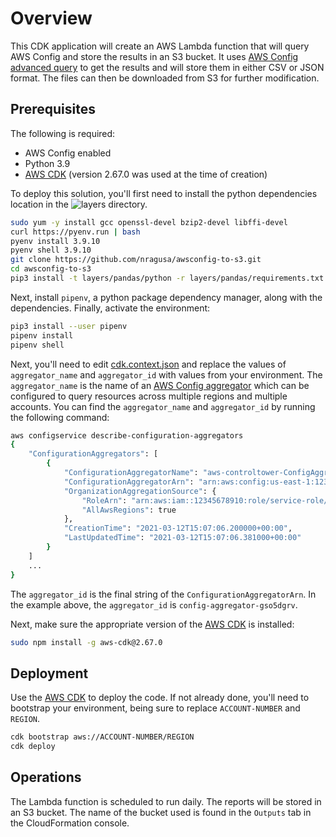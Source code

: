# Overview

This CDK application will create an AWS Lambda function that will query AWS Config
and store the results in an S3 bucket. It uses [AWS Config advanced query](https://docs.aws.amazon.com/config/latest/developerguide/querying-AWS-resources.html)
to get the results and will store them in either CSV or JSON format. The files can
then be downloaded from S3 for further modification.

## Prerequisites

The following is required:

* AWS Config enabled
* Python 3.9
* [AWS CDK](https://aws.amazon.com/cdk/) (version 2.67.0 was used at the time of creation)

To deploy this solution, you'll first need to install the python dependencies location in the ![layers](layers/) directory.

```bash
sudo yum -y install gcc openssl-devel bzip2-devel libffi-devel
curl https://pyenv.run | bash
pyenv install 3.9.10
pyenv shell 3.9.10
git clone https://github.com/nragusa/awsconfig-to-s3.git
cd awsconfig-to-s3
pip3 install -t layers/pandas/python -r layers/pandas/requirements.txt
```

Next, install `pipenv`, a python package dependency manager, along with the dependencies. Finally, activate the environment:

```bash
pip3 install --user pipenv
pipenv install
pipenv shell
```

Next, you'll need to edit [cdk.context.json](cdk.context.json) and replace the values of `aggregator_name` and `aggregator_id`
with values from your environment. The `aggregator_name` is the name of an [AWS Config aggregator](https://docs.aws.amazon.com/config/latest/developerguide/aggregate-data.html)
which can be configured to query resources across multiple regions and multiple accounts. You can find the `aggregator_name`
and `aggregator_id` by running the following command:

```bash
aws configservice describe-configuration-aggregators   
{
    "ConfigurationAggregators": [
        {
            "ConfigurationAggregatorName": "aws-controltower-ConfigAggregatorForOrganizations",
            "ConfigurationAggregatorArn": "arn:aws:config:us-east-1:12345678910:config-aggregator/config-aggregator-gso5dgrv",
            "OrganizationAggregationSource": {
                "RoleArn": "arn:aws:iam::12345678910:role/service-role/AWSControlTowerConfigAggregatorRoleForOrganizations",
                "AllAwsRegions": true
            },
            "CreationTime": "2021-03-12T15:07:06.200000+00:00",
            "LastUpdatedTime": "2021-03-12T15:07:06.381000+00:00"
        }
    ]
    ...
}
```

The `aggregator_id` is the final string of the `ConfigurationAggregatorArn`. In the example above, the `aggregator_id` is
`config-aggregator-gso5dgrv`.

Next, make sure the appropriate version of the [AWS CDK](https://aws.amazon.com/cdk/) is installed:

```bash
sudo npm install -g aws-cdk@2.67.0
```

## Deployment

Use the [AWS CDK](https://aws.amazon.com/cdk/) to deploy the code. If not already done, you'll need to bootstrap your environment,
being sure to replace `ACCOUNT-NUMBER` and `REGION`.

```bash
cdk bootstrap aws://ACCOUNT-NUMBER/REGION
cdk deploy
```

## Operations

The Lambda function is scheduled to run daily. The reports will be stored in an S3 bucket. The name of the bucket
used is found in the `Outputs` tab in the CloudFormation console.
